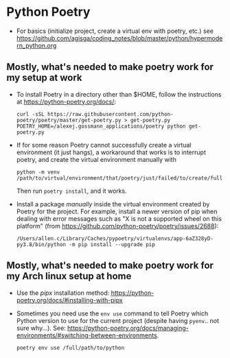 # Python Poetry

- For basics (initialize project, create a virtual env with poetry, etc.) see https://github.com/agisga/coding_notes/blob/master/python/hypermodern_python.org

## Mostly, what's needed to make poetry work for my setup at work

- To install Poetry in a directory other than $HOME, follow the instructions at <https://python-poetry.org/docs/>:
  ```                                                                                                   
  curl -sSL https://raw.githubusercontent.com/python-poetry/poetry/master/get-poetry.py > get-poetry.py 
  POETRY_HOME=/alexej.gossmann_applications/poetry python get-poetry.py                                 
  ``` 
  
- If for some reason Poetry cannot successfully create a virtual environment (it just hangs), a workaround that works is to interrupt poetry, and create the virtual environment manually with
  ```
  python -m venv /path/to/virtual/environment/that/poetry/just/failed/to/create/fully`.
  ```
   Then run `poetry install`, and it works.

- Install a package *manually* inside the virtual environment created by Poetry for the project. For example, install a newer version of pip when dealing with error messages such as "X is not a supported wheel on this platform" (from https://github.com/python-poetry/poetry/issues/2688):
  ```
  /Users/allen.c/Library/Caches/pypoetry/virtualenvs/app-6aZ328yD-py3.8/bin/python -m pip install --upgrade pip
  ```

## Mostly, what's needed to make poetry work for my Arch linux setup at home

- Use the *pipx* installation method: <https://python-poetry.org/docs/#installing-with-pipx>

- Sometimes you need use the `env use` command to tell Poetry which Python version to use for the current project (despite having `pyenv`.. not sure why...). See: <https://python-poetry.org/docs/managing-environments/#switching-between-environments>.
    ```
    poetry env use /full/path/to/python
    ```

